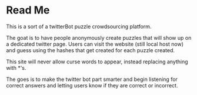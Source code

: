 # Read Me

This is a sort of a twitterBot puzzle crowdsourcing platform.

The goat is to have people anonymously create puzzles that will show up on a dedicated twitter page. Users can visit the website (still local host now) and guess using the hashes that get created for each puzzle created.

This site will never allow curse words to appear, instead replacing anything with \*'s.

The goes is to make the twitter bot part smarter and begin listening for correct answers and letting users know if they are correct or incorrect.
